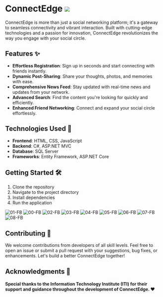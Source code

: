 # ConnectEdge <img src="https://img.icons8.com/color/48/000000/facebook-circled--v1.png"/>

ConnectEdge is more than just a social networking platform; it's a gateway to seamless connectivity and vibrant interaction. Built with cutting-edge technologies and a passion for innovation, ConnectEdge revolutionizes the way you engage with your social circle.

## Features ✨

- **Effortless Registration**: Sign up in seconds and start connecting with friends instantly.
- **Dynamic Post-Sharing**: Share your thoughts, photos, and memories with ease.
- **Comprehensive News Feed**: Stay updated with real-time news and updates from your network.
- **Advanced Search**: Find the content you're looking for quickly and efficiently.
- **Enhanced Friend Networking**: Connect and expand your social circle effortlessly.

## Technologies Used 🚀

- **Frontend**: HTML, CSS, JavaScript
- **Backend**: C#, ASP.NET MVC
- **Database**: SQL Server
- **Frameworks**: Entity Framework, ASP.NET Core

## Getting Started 🛠️

1. Clone the repository
2. Navigate to the project directory
3. Install dependencies
4. Run the application


![01-FB](https://github.com/omarosama203/Mini-Facebook/assets/121517766/7b62b8e6-9dc7-4e92-b466-090779681679)
![00-FB](https://github.com/omarosama203/Mini-Facebook/assets/121517766/fcaeba3f-f31e-49d5-8f21-303593594963)
![02-FB](https://github.com/omarosama203/Mini-Facebook/assets/121517766/e85f48ac-414d-4ca4-9667-932ac206c60b)
![03-FB](https://github.com/omarosama203/Mini-Facebook/assets/121517766/04e94913-c1c1-4acd-9638-515b062d78af)
![04-FB](https://github.com/omarosama203/Mini-Facebook/assets/121517766/82090c5d-3070-4420-b4db-ad49d9ef2725)
![05-FB](https://github.com/omarosama203/Mini-Facebook/assets/121517766/e6099690-aa72-4efe-af5a-fd59507d86ee)
![06-FB](https://github.com/omarosama203/Mini-Facebook/assets/121517766/e321efa3-370a-4938-87d4-3547caac9996)
![07-FB](https://github.com/omarosama203/Mini-Facebook/assets/121517766/17fa1d66-cfb0-4bbe-8a59-857dd9a7dcf2)
![08-FB](https://github.com/omarosama203/Mini-Facebook/assets/121517766/5b2b78f0-2213-48d2-bc5d-d84ce78942be)


## Contributing 🤝
We welcome contributions from developers of all skill levels. Feel free to open an issue or submit a pull request with your suggestions, bug fixes, or enhancements. Let's build a better ConnectEdge together!


## Acknowledgments 🙏
#### Special thanks to the Information Technology Institute (ITI) for their support and guidance throughout the development of ConnectEdge. ❤️





